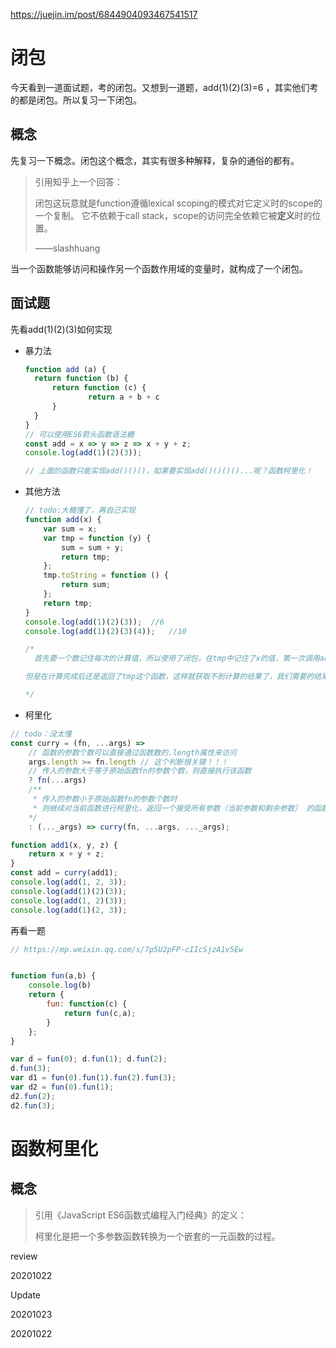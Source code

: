 https://juejin.im/post/6844904093467541517

# 闭包

今天看到一道面试题，考的闭包。又想到一道题，add(1)(2)(3)=6 ，其实他们考的都是闭包。所以复习一下闭包。

## 概念

先复习一下概念。闭包这个概念，其实有很多种解释，复杂的通俗的都有。

> 引用知乎上一个回答：
>
> 闭包这玩意就是function遵循lexical scoping的模式对它定义时的scope的一个复制。
> 它不依赖于call stack，scope的访问完全依赖它被**定义**时的位置。
>
> ——slashhuang

当一个函数能够访问和操作另一个函数作用域的变量时，就构成了一个闭包。

## 面试题

先看add(1)(2)(3)如何实现

- 暴力法

  ```js
  function add (a) {
  	return function (b) {
  		return function (c) {
  				return a + b + c
  		}
  	}
  }
  // 可以使用ES6箭头函数语法糖
  const add = x => y => z => x + y + z;
  console.log(add(1)(2)(3));
  
  // 上面的函数只能实现add()()()，如果要实现add()()()()...呢？函数柯里化！
  ```

- 其他方法

  ```js
  // todo:大概懂了，再自己实现
  function add(x) {
      var sum = x;
      var tmp = function (y) {
          sum = sum + y;
          return tmp;
      };
      tmp.toString = function () {
          return sum;
      };
      return tmp;
  }
  console.log(add(1)(2)(3));  //6
  console.log(add(1)(2)(3)(4));   //10
  
  /*
  	首先要一个数记住每次的计算值，所以使用了闭包，在tmp中记住了x的值，第一次调用add(),初始化了tmp，并将x保存在tmp的作用链中，然后返回tmp保证了第二次调用的是tmp函数，后面的计算都是在调用tmp, 因为tmp也是返回的自己，保证了第二次之后的调用也是调用tmp，而在tmp中将传入的参数与保存在作用链中x相加并付给sum，这样就保证了计算；
  
  但是在计算完成后还是返回了tmp这个函数，这样就获取不到计算的结果了，我们需要的结果是一个计算的数字那么怎么办呢，首先要知道JavaScript中，打印和相加计算，会分别调用toString或valueOf函数，所以我们重写tmp的toString和valueOf方法，返回sum的值；
  
  */
  ```
  
-  柯里化

  ```js
  // todo：没太懂
  const curry = (fn, ...args) => 
      // 函数的参数个数可以直接通过函数数的.length属性来访问
      args.length >= fn.length // 这个判断很关键！！！
      // 传入的参数大于等于原始函数fn的参数个数，则直接执行该函数
      ? fn(...args)
      /**
       * 传入的参数小于原始函数fn的参数个数时
       * 则继续对当前函数进行柯里化，返回一个接受所有参数（当前参数和剩余参数） 的函数
      */
      : (..._args) => curry(fn, ...args, ..._args);
  
  function add1(x, y, z) {
      return x + y + z;
  }
  const add = curry(add1);
  console.log(add(1, 2, 3));
  console.log(add(1)(2)(3));
  console.log(add(1, 2)(3));
  console.log(add(1)(2, 3));
  ```



再看一题

```js
// https://mp.weixin.qq.com/s/7p5U2pFP-cIIcSjzA1v5Ew


function fun(a,b) {
    console.log(b)
    return {
        fun: function(c) {
            return fun(c,a);
        }
    };
}

var d = fun(0); d.fun(1); d.fun(2);
d.fun(3);
var d1 = fun(0).fun(1).fun(2).fun(3);
var d2 = fun(0).fun(1);
d2.fun(2);
d2.fun(3);

```





# 函数柯里化

## 概念

> 引用《JavaScript ES6函数式编程入门经典》的定义：
>
> 柯里化是把一个多参数函数转换为一个嵌套的一元函数的过程。





review

20201022

Update 

20201023

20201022

